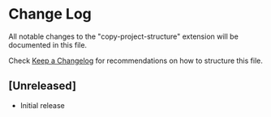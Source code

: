 # Change Log

All notable changes to the "copy-project-structure" extension will be documented in this file.

Check [Keep a Changelog](http://keepachangelog.com/) for recommendations on how to structure this file.

## [Unreleased]

- Initial release